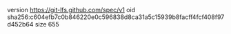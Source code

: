 version https://git-lfs.github.com/spec/v1
oid sha256:c604efb7c0b846220e0c596838d8ca31a5c15939b8facff4fcf408f97d452b64
size 655
